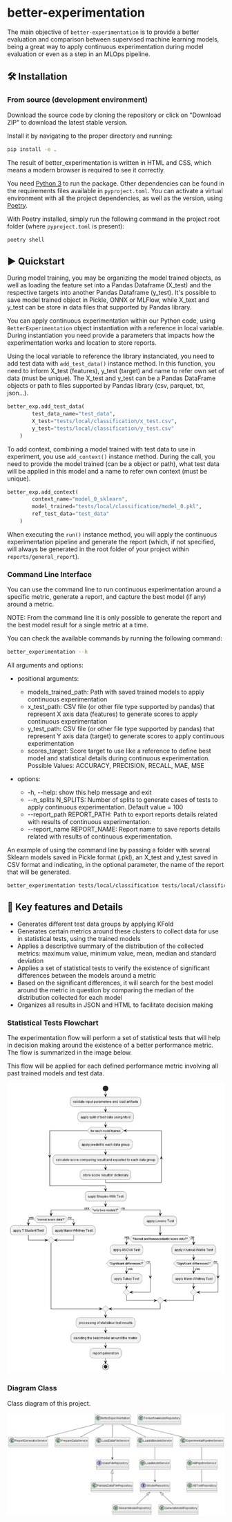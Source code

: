 # better-experimentation
The main objective of `better-experimentation` is to provide a better evaluation and comparison between supervised machine learning models, being a great way to apply continuous experimentation during model evaluation or even as a step in an MLOps pipeline.

## 🛠️ Installation

### From source (development environment)
Download the source code by cloning the repository or click on  "Download ZIP" to download the latest stable version.

Install it by navigating to the proper directory and running:

```sh
pip install -e .
```

The result of better_experimentation is written in HTML and CSS, which means a modern browser is required to see it correctly.

You need [Python 3](https://python3statement.github.io/) to run the package. Other dependencies can be found in the requirements files available in `pyproject.toml`. You can activate a virtual environment with all the project dependencies, as well as the version, using [Poetry](https://python-poetry.org).

With Poetry installed, simply run the following command in the project root folder (where `pyproject.toml` is present):   

```sh
poetry shell
```

## ▶️ Quickstart

During model training, you may be organizing the model trained objects, as well as loading the feature set into a Pandas Dataframe (X_test) and the respective targets into another Pandas Dataframe (y_test). It's possible to save model trained object in Pickle, ONNX or MLFlow, while X_text and y_test can be store in data files that supported by Pandas library.

You can apply continuous experimentation within our Python code, using `BetterExperimentation` object instantiation with a reference in local variable. During instantiation you need provide a parameters that impacts how the experimentation works and location to store reports.

Using the local variable to reference the library instanciated, you need to add test data with `add_test_data()` instance method. In this function, you need to inform X_test (features), y_test (target) and name to refer own set of data (must be unique). The X_test and y_test can be a Pandas DataFrame objects or path to files supported by Pandas library (csv, parquet, txt, json...).

```python
better_exp.add_test_data(
		test_data_name="test_data",
		X_test="tests/local/classification/x_test.csv",
		y_test="tests/local/classification/y_test.csv"
	)
```

To add context, combining a model trained with test data to use in experiment, you use `add_context()` instance method. During the call, you need to provide the model trained (can be a object or path), what test data will be applied in this model and a name to refer own context (must be unique). 

```python
better_exp.add_context(
		context_name="model_0_sklearn",
		model_trained="tests/local/classification/model_0.pkl",
		ref_test_data="test_data"
	)
```

When executing the `run()` instance method, you will apply the continuous experimentation pipeline and generate the report (which, if not specified, will always be generated in the root folder of your project within `reports/general_report`).

### Command Line Interface
You can use the command line to run continuous experimentation around a specific metric, generate a report, and capture the best model (if any) around a metric. 

NOTE: From the command line it is only possible to generate the report and the best model result for a single metric at a time.

You can check the available commands by running the following command:

```sh
better_experimentation --h
```

All arguments and options:

- positional arguments:
  - models_trained_path: Path with saved trained models to apply continuous experimentation
  - x_test_path: CSV file (or other file type supported by pandas) that represent X axis data (features) to generate scores to apply continuous experimentation
  - y_test_path: CSV file (or other file type supported by pandas) that represent Y axis data (target) to generate scores to apply continuous experimentation
  - scores_target: Score target to use like a reference to define best model and statistical details during continuous experimentation. Possible Values: ACCURACY, PRECISION, RECALL, MAE, MSE

- options:
  - -h, --help: show this help message and exit
  - --n_splits N_SPLITS: Number of splits to generate cases of tests to apply continuous experimentation. Default value = 100
  - --report_path REPORT_PATH: Path to export reports details related with results of continuous experimentation.
  - --report_name REPORT_NAME: Report name to save reports details related with results of continuous experimentation.

An example of using the command line by passing a folder with several Sklearn models saved in Pickle format (.pkl), an X_test and y_test saved in CSV format and indicating, in the optional parameter, the name of the report that will be generated.

```sh
better_experimentation tests/local/classification tests/local/classification/x_test.csv tests/local/classification/y_test.csv accuracy --report_name iury_teste
```

## 💎 Key features and Details
- Generates different test data groups by applying KFold
- Generates certain metrics around these clusters to collect data for use in statistical tests, using the trained models
- Applies a descriptive summary of the distribution of the collected metrics: maximum value, minimum value, mean, median and standard deviation
- Applies a set of statistical tests to verify the existence of significant differences between the models around a metric
- Based on the significant differences, it will search for the best model around the metric in question by comparing the median of the distribution collected for each model
- Organizes all results in JSON and HTML to facilitate decision making

### Statistical Tests Flowchart
The experimentation flow will perform a set of statistical tests that will help in decision making around the existence of a better performance metric. The flow is summarized in the image below.

This flow will be applied for each defined performance metric involving all past trained models and test data.

![alt text](https://github.com/iuryrosal/better-exp/blob/main/images/docs/experimental_pipeline.png)

### Diagram Class
Class diagram of this project.

![alt text](https://github.com/iuryrosal/better-exp/blob/main/images/docs/class_diagram.png)




